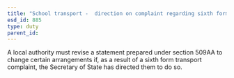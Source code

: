 ```yaml
---
title: "School transport -  direction on complaint regarding sixth form transport"
esd_id: 885
type: duty
parent_id:  
---
```


A local authority must revise a statement prepared under section 509AA to change certain arrangements if, as a result of a sixth form transport complaint, the Secretary of State has directed them to do so.

